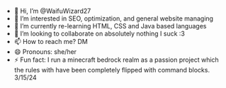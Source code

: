 - 👋 Hi, I’m @WaifuWizard27
- 👀 I’m interested in SEO, optimization, and general website managing
- 🌱 I’m currently re-learning HTML, CSS and Java based languages 
- 💞️ I’m looking to collaborate on absolutely nothing I suck :3
- 📫 How to reach me? DM
- 😄 Pronouns: she/her
- ⚡ Fun fact: I run a minecraft bedrock realm as a passion project which the rules with have been completely flipped with command blocks.
3/15/24
<!---
WaifuWizard27/WaifuWizard27 is a ✨ special ✨ repository because its `README.md` (this file) appears on your GitHub profile.
You can click the Preview link to take a look at your changes.
--->

